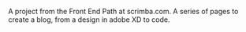 A project from the Front End Path at scrimba.com. A series of pages to create a blog, from a design in adobe XD to code.
